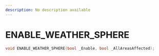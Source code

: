 ```yaml
---
description: No description available 
---
```


# ENABLE_WEATHER_SPHERE

```cpp
void ENABLE_WEATHER_SPHERE(bool _Enable, bool _AllAreasAffected);
```